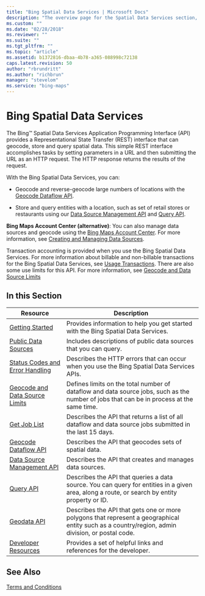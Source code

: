 ```yaml
---
title: "Bing Spatial Data Services | Microsoft Docs"
description: "The overview page for the Spatial Data Services section, which uses REST URLS to geocode, store and query spatial data. Describes what you can do with these API and contains a list of links to topics in this section with descriptions for each."
ms.custom: ""
ms.date: "02/28/2018"
ms.reviewer: ""
ms.suite: ""
ms.tgt_pltfrm: ""
ms.topic: "article"
ms.assetid: b1372816-dbaa-4b78-a365-088998c72138
caps.latest.revision: 50
author: "rbrundritt"
ms.author: "richbrun"
manager: "stevelom"
ms.service: "bing-maps"
---
```


# Bing Spatial Data Services

The Bing™ Spatial Data Services Application Programming Interface (API) provides a Representational State Transfer (REST) interface that can geocode, store and query spatial data. This simple REST interface accomplishes tasks by setting parameters in a URL and then submitting the URL as an HTTP request. The HTTP response returns the results of the request.  
  
 With the Bing Spatial Data Services, you can:  
  
- Geocode and reverse-geocode large numbers of locations with the [Geocode Dataflow API](geocode-dataflow-api/index.md).  
  
- Store and query entities with a location, such as set of retail stores or restaurants using our [Data Source Management API](data-source-management-api/index.md) and [Query API](query-api/index.md).  
  
 **Bing Maps Account Center (alternative)**:  You can also manage data sources and geocode using the [Bing Maps Account Center](https://www.bingmapsportal.com). For more information, see [Creating and Managing Data Sources](https://msdn.microsoft.com/library/hh698204.aspx).  
  
 Transaction accounting is provided when you use the Bing Spatial Data Services. For more information about billable and non-billable transactions for the Bing Spatial Data Services, see [Usage Transactions](https://msdn.microsoft.com/library/ff859477.aspx). There are also some use limits for this API. For more information, see [Geocode and Data Source Limits](../spatial-data-services/geocode-and-data-source-limits.md)  
  
## In this Section  
  
|Resource|Description|  
|-|-|  
|[Getting Started](../spatial-data-services/getting-started-with-the-spatial-data-services.md)|Provides information to help you get started with the Bing Spatial Data Services.|
|[Public Data Sources](public-data-sources/index.md)|Includes descriptions of public data sources that you can query.|  
|[Status Codes and Error Handling](../spatial-data-services/status-codes-and-error-handling.md)|Describes the HTTP errors that can occur when you use the Bing Spatial Data Services APIs.|  
|[Geocode and Data Source Limits](../spatial-data-services/geocode-and-data-source-limits.md)|Defines limits on the total number of dataflow and data source jobs, such as the number of jobs that can be in process at the same time.|  
|[Get Job List](../spatial-data-services/get-job-list.md)|Describes the API that returns a list of all dataflow and data source jobs submitted in the last 15 days.|  
|[Geocode Dataflow API](geocode-dataflow-api/index.md)|Describes the API that geocodes sets of spatial data.|  
|[Data Source Management API](data-source-management-api/index.md)|Describes the API that creates and manages data sources.|  
|[Query API](query-api/index.md)|Describes the API that queries a data source. You can query for entities in a given area, along a route, or search by entity property or ID.|  
|[Geodata API](../spatial-data-services/geodata-api.md)|Describes the API that gets one or more polygons that represent a geographical entity such as a country/region, admin division, or postal code.|  
|[Developer Resources](../spatial-data-services/developer-resources.md)|Provides a set of helpful links and references for the developer.|  
  
## See Also

 [Terms and Conditions](https://www.microsoft.com/maps/product/terms.html)
